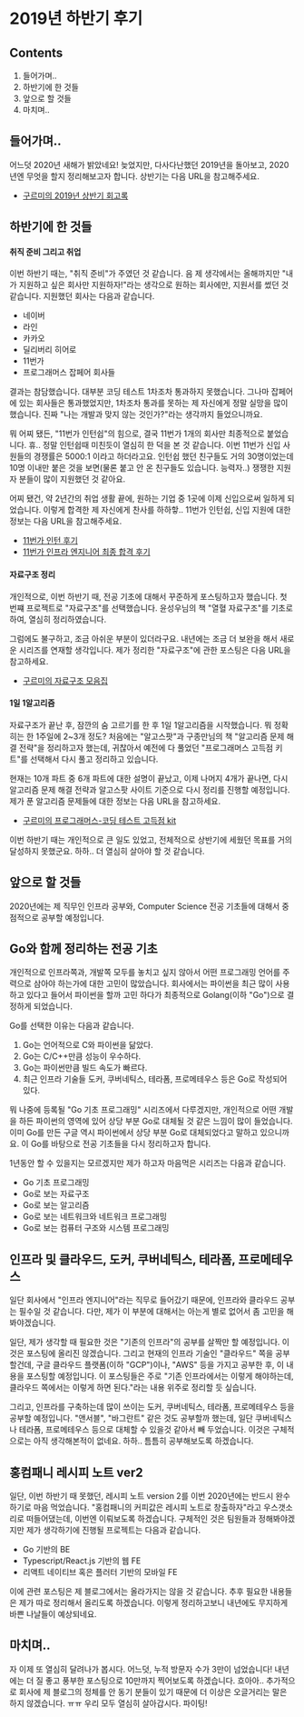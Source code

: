 2019년 하반기 후기
======================

Contents
----------------

1. 들어가며..
2. 하반기에 한 것들
3. 앞으로 할 것들
4. 마치며..


## 들어가며..

어느덧 2020년 새해가 밝았네요! 늦었지만, 다사다난했던 2019년을 돌아보고, 2020년엔 무엇을 할지 정리해보고자 합니다. 상반기는 다음 URL을 참고해주세요.

* [구르미의 2019년 상반기 회고록](https://gurumee92.tistory.com/116)


## 하반기에 한 것들

#### 취직 준비 그리고 취업

이번 하반기 때는, "취직 준비"가 주였던 것 같습니다. 음 제 생각에서는 올해까지만 "내가 지원하고 싶은 회사만 지원하자!"라는 생각으로 원하는 회사에만, 지원서를 썼던 것 같습니다. 지원했던 회사는 다음과 같습니다.

* 네이버
* 라인
* 카카오
* 딜리버리 히어로
* 11번가
* 프로그래머스 잡페어 회사들

결과는 참담했습니다. 대부분 코딩 테스트 1차조차 통과하지 못했습니다. 그나마 잡페어에 있는 회사들은 통과했었지만, 1차조차 통과를 못하는 제 자신에게 정말 실망을 많이 했습니다. 진짜 "나는 개발과 맞지 않는 것인가?"라는 생각까지 들었으니까요. 

뭐 어찌 됐든, "11번가 인턴쉽"의 힘으로, 결국 11번가 1개의 회사만 최종적으로 붙었습니다. 휴.. 정말 인턴쉽때 미친듯이 열심히 한 덕을 본 것 같습니다. 이번 11번가 신입 사원들의 경쟁률은 5000:1 이라고 하더라고요. 인턴쉽 했던 친구들도 거의 30명이었는데 10명 이내만 붙은 것을 보면(물론 붙고 안 온 친구들도 있습니다. 능력자..) 쟁쟁한 지원자 분들이 많이 지원했던 것 같아요.

어찌 됐건, 약 2년간의 취업 생활 끝에, 원하는 기업 중 1곳에 이제 신입으로써 일하게 되었습니다. 이렇게 합격한 제 자신에게 찬사를 하하핳.. 11번가 인턴쉽, 신입 지원에 대한 정보는 다음 URL을 참고해주세요.

* [11번가 인턴 후기](https://gurumee92.tistory.com/118)
* [11번가 인프라 엔지니어 최종 합격 후기](https://gurumee92.tistory.com/176)


#### 자료구조 정리

개인적으로, 이번 하반기 때, 전공 기초에 대해서 꾸준하게 포스팅하고자 했습니다. 첫 번쨰 프로젝트로 "자료구조"를 선택했습니다. 윤성우님의 책 "열혈 자료구조"를 기초로 하여, 열심히 정리하였습니다.

그럼에도 불구하고, 조금 아쉬운 부분이 있더라구요. 내년에는 조금 더 보완을 해서 새로운 시리즈를 연재할 생각입니다. 제가 정리한 "자료구조"에 관한 포스팅은 다음 URL을 참고하세요.

* [구르미의 자료구조 모음집](https://gurumee92.tistory.com/category/Computer%20Science%20%EC%A0%95%EB%B3%B5%ED%95%98%EA%B8%B0/%EC%9E%90%EB%A3%8C%EA%B5%AC%EC%A1%B0)


#### 1일 1알고리즘

자료구조가 끝난 후, 잠깐의 숨 고르기를 한 후 1일 1알고리즘을 시작했습니다. 뭐 정확히는 한 1주일에 2~3개 정도? 처음에는 "알고스팟"과 구종만님의 책 "알고리즘 문제 해결 전략"을 정리하고자 했는데, 귀찮아서 예전에 다 풀었던 "프로그래머스 고득점 키트"를 선택해서 다시 풀고 정리하고 있습니다. 

현재는 10개 파트 중 6개 파트에 대한 설명이 끝났고, 이제 나머지 4개가 끝나면, 다시 알고리즘 문제 해결 전략과 알고스팟 사이트 기준으로 다시 정리를 진행할 예정입니다. 제가 푼 알고리즘 문제들에 대한 정보는 다음 URL을 참고하세요.

* [구르미의 프로그래머스-코딩 테스트 고득점 kit](https://gurumee92.tistory.com/category/%EB%A7%A4%EC%9D%BC%20%ED%92%80%EC%96%B4%EB%B3%B4%EB%8A%94%20%EC%95%8C%EA%B3%A0%EB%A6%AC%EC%A6%98/%ED%94%84%EB%A1%9C%EA%B7%B8%EB%9E%98%EB%A8%B8%EC%8A%A4-%EC%BD%94%EB%94%A9%20%ED%85%8C%EC%8A%A4%ED%8A%B8%20%EA%B3%A0%EB%93%9D%EC%A0%90%20kit)


이번 하반기 때는 개인적으로 큰 일도 있었고, 전체적으로 상반기에 세웠던 목표를 거의 달성하지 못했군요. 하하.. 더 열심히 살아야 할 것 같습니다.


## 앞으로 할 것들

2020년에는 제 직무인 인프라 공부와, Computer Science 전공 기초들에 대해서 중점적으로 공부할 예정입니다.


## Go와 함께 정리하는 전공 기초

개인적으로 인프라쪽과, 개발쪽 모두를 놓치고 싶지 않아서 어떤 프로그래밍 언어를 주력으로 삼아야 하는가에 대한 고민이 많았습니다. 회사에서는 파이썬을 최근 많이 사용하고 있다고 들어서 파이썬을 할까 고민 하다가 최종적으로 Golang(이하 "Go")으로 결정하게 되었습니다.

Go를 선택한 이유는 다음과 같습니다.

1. Go는 언어적으로 C와 파이썬을 닮았다.
2. Go는 C/C++만큼 성능이 우수하다.
3. Go는 파이썬만큼 빌드 속도가 빠르다.
4. 최근 인프라 기술들 도커, 쿠버네틱스, 테라폼, 프로메테우스 등은 Go로 작성되어 있다.

뭐 나중에 등록될 "Go 기초 프로그래밍" 시리즈에서 다루겠지만, 개인적으로 어떤 개발을 하든 파이썬의 영역에 있어 상당 부분 Go로 대체될 것 같은 느낌이 많이 들었습니다. 이미 Go를 만든 구글 역시 파이썬에서 상당 부분 Go로 대체되었다고 말하고 있으니까요. 이 Go를 바탕으로 전공 기초들을 다시 정리하고자 합니다. 

1년동안 할 수 있을지는 모르겠지만 제가 하고자 마음먹은 시리즈는 다음과 같습니다.

* Go 기초 프로그래밍
* Go로 보는 자료구조
* Go로 보는 알고리즘
* Go로 보는 네트워크와 네트워크 프로그래밍
* Go로 보는 컴퓨터 구조와 시스템 프로그래밍


## 인프라 및 클라우드, 도커, 쿠버네틱스, 테라폼, 프로메테우스

일단 회사에서 "인프라 엔지니어"라는 직무로 들어갔기 때문에, 인프라와 클라우드 공부는 필수일 것 같습니다. 다만, 제가 이 부분에 대해서는 아는게 별로 없어서 좀 고민을 해봐야겠습니다. 

일단, 제가 생각할 때 필요한 것은 "기존의 인프라"의 공부를 살짝만 할 예정입니다. 이것은 포스팅에 올리진 않겠습니다. 그리고 현재의 인프라 기술인 "클라우드" 쪽을 공부할건데, 구글 클라우드 플랫폼(이하 "GCP")이나, "AWS" 등을 가지고 공부한 후, 이 내용을 포스팅할 예정입니다. 이 포스팅들은 주로 "기존 인프라에서는 이렇게 해야하는데, 클라우드 쪽에서는 이렇게 하면 된다."라는 내용 위주로 정리할 듯 싶습니다.

그리고, 인프라를 구축하는데 많이 쓰이는 도커, 쿠버네틱스, 테라폼, 프로메테우스 등을 공부할 예정입니다. "앤서블", "바그란트" 같은 것도 공부할까 했는데, 일단 쿠버네틱스나 테라폼, 프로메테우스 등으로 대체할 수 있을것 같아서 빼 두었습니다. 이것은 구체적으로는 아직 생각해본적이 없네요. 하하.. 틈틈히 공부해보도록 하겠습니다.


## 홍컴패니 레시피 노트 ver2

일단, 이번 하반기 때 못했던, 레시피 노트 version 2를 이번 2020년에는 반드시 완수하기로 마음 먹었습니다. "홍컴패니의 커피값은 레시피 노트로 창출하자"라고 우스갯소리로 떠들어댔는데, 이번엔 이뤄보도록 하겠습니다. 구체적인 것은 팀원들과 정해봐야겠지만 제가 생각하기에 진행될 프로젝트는 다음과 같습니다.

* Go 기반의 BE
* Typescript/React.js 기반의 웹 FE
* 리액트 네이티브 혹은 플러터 기반의 모바일 FE

이에 관련 포스팅은 제 블로그에서는 올라가지는 않을 것 같습니다. 추후 필요한 내용들은 제가 따로 정리해서 올리도록 하겠습니다. 이렇게 정리하고보니 내년에도 무지하게 바쁜 나날들이 예상되네요. 


## 마치며..

자 이제 또 열심히 달려나가 봅시다. 어느덧, 누적 방문자 수가 3만이 넘었습니다! 내년에는 더 질 좋고 풍부한 포스팅으로 10만까지 찍어보도록 하겠습니다. 흐아아.. 추가적으로 회사에 제 블로그의 정체를 안 동기 분들이 있기 때문에 더 이상은 오글거리는 말은 하지 않겠습니다. ㅠㅠ 우리 모두 열심히 살아갑시다. 파이팅!